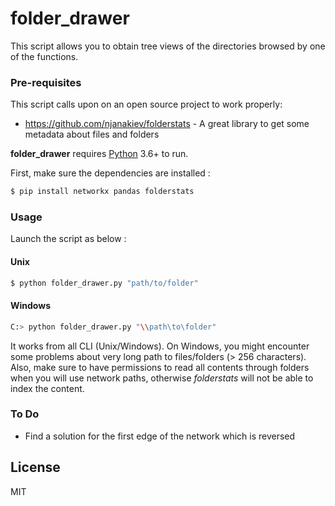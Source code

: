 # folder_drawer

This script allows you to obtain tree views of the directories browsed by one of the functions.


### Pre-requisites

This script calls upon on an open source project to work properly:

* https://github.com/njanakiev/folderstats - A great library to get some metadata about files and folders

__folder_drawer__ requires [Python](https://www.python.org/downloads/) 3.6+ to run.

First, make sure the dependencies are installed :
```sh
$ pip install networkx pandas folderstats
```

### Usage

Launch the script as below :
#### Unix
```sh
$ python folder_drawer.py "path/to/folder"
```
#### Windows
```sh
C:> python folder_drawer.py "\\path\to\folder"
```

It works from all CLI (Unix/Windows). On Windows, you might encounter some problems about very long path to files/folders (> 256 characters). Also, make sure to have permissions to read all contents through folders when you will use network paths, otherwise _folderstats_ will not be able to index the content.

### To Do

 - Find a solution for the first edge of the network which is reversed

License
----

MIT

